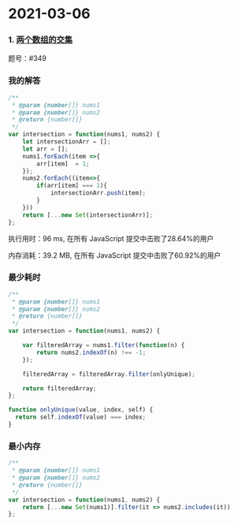 # 2021-03-06

### 1. [两个数组的交集](https://leetcode-cn.com/problems/intersection-of-two-arrays/)

题号：#349

### 我的解答

```js
/**
 * @param {number[]} nums1
 * @param {number[]} nums2
 * @return {number[]}
 */
var intersection = function(nums1, nums2) {
    let intersectionArr = [];
    let arr = [];
    nums1.forEach(item =>{
        arr[item]  = 1;
    });
    nums2.forEach((item=>{
        if(arr[item] === 1){
            intersectionArr.push(item);
        }
    }))
    return [...new Set(intersectionArr)];
};
```

执行用时：96 ms, 在所有 JavaScript 提交中击败了28.64%的用户

内存消耗：39.2 MB, 在所有 JavaScript 提交中击败了60.92%的用户

### 最少耗时

```js
/**
 * @param {number[]} nums1
 * @param {number[]} nums2
 * @return {number[]}
 */
var intersection = function(nums1, nums2) {

    var filteredArray = nums1.filter(function(n) {
        return nums2.indexOf(n) !== -1;
    });

    filteredArray = filteredArray.filter(onlyUnique);

    return filteredArray;
};

function onlyUnique(value, index, self) {
  return self.indexOf(value) === index;
}


```



### 最小内存

```js
/**
 * @param {number[]} nums1
 * @param {number[]} nums2
 * @return {number[]}
 */
var intersection = function(nums1, nums2) {
    return [...new Set(nums1)].filter(it => nums2.includes(it))   
};
```

